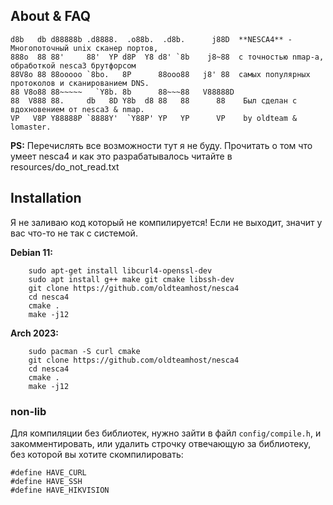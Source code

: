 ## About & FAQ
```
d8b   db d88888b .d8888.  .o88b.  .d8b.      j88D  **NESCA4** - Многопоточный unix сканер портов,
888o  88 88'     88'  YP d8P  Y8 d8' `8b    j8~88  с точностью nmap-а, обработкой nesca3 брутфорсом
88V8o 88 88ooooo `8bo.   8P      88ooo88   j8' 88  самых популярных протоколов и сканированием DNS.
88 V8o88 88~~~~~   `Y8b. 8b      88~~~88   V88888D   
88  V888 88.     db   8D Y8b  d8 88   88      88    Был сделан с вдохновением от nesca3 & nmap.
VP   V8P Y88888P `8888Y'  `Y88P' YP   YP      VP    by oldteam & lomaster.
```

**PS:** Перечислять все возможности тут я не буду. Прочитать о том что умеет nesca4 и как это разрабатывалось читайте в resources/do_not_read.txt

## Installation
Я не заливаю код который не компилируется!
Если не выходит, значит у вас что-то не так с системой.

**Debian 11:**  
```
    sudo apt-get install libcurl4-openssl-dev
    sudo apt install g++ make git cmake libssh-dev
    git clone https://github.com/oldteamhost/nesca4
    cd nesca4
    cmake .
    make -j12
```

**Arch 2023:**  
```
    sudo pacman -S curl cmake
    git clone https://github.com/oldteamhost/nesca4
    cd nesca4
    cmake .
    make -j12
```
### non-lib
Для компиляции без библиотек, нужно зайти в файл `config/compile.h`, и закомментировать, или удалить строчку отвечающую за библиотеку, без которой вы хотите скомпилировать:

``` с++
#define HAVE_CURL
#define HAVE_SSH
#define HAVE_HIKVISION
```
